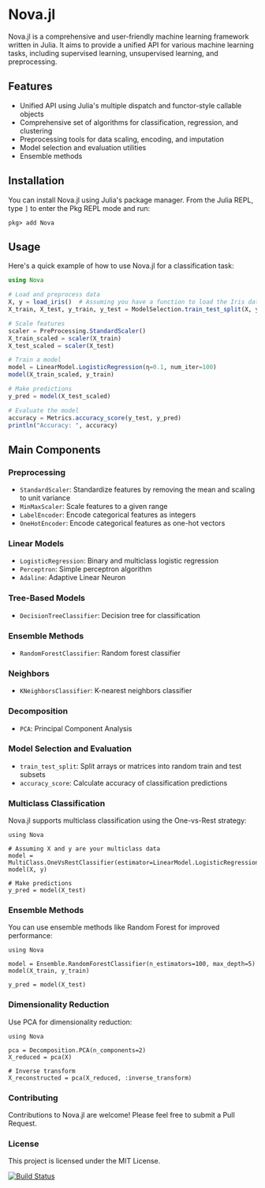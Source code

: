 # Nova.jl

Nova.jl is a comprehensive and user-friendly machine learning framework written in Julia. It aims to provide a unified API for various machine learning tasks, including supervised learning, unsupervised learning, and preprocessing.

## Features

- Unified API using Julia's multiple dispatch and functor-style callable objects
- Comprehensive set of algorithms for classification, regression, and clustering
- Preprocessing tools for data scaling, encoding, and imputation
- Model selection and evaluation utilities
- Ensemble methods

## Installation

You can install Nova.jl using Julia's package manager. From the Julia REPL, type `]` to enter the Pkg REPL mode and run:

`pkg> add Nova`

## Usage

Here's a quick example of how to use Nova.jl for a classification task:

```julia
using Nova

# Load and preprocess data
X, y = load_iris()  # Assuming you have a function to load the Iris dataset
X_train, X_test, y_train, y_test = ModelSelection.train_test_split(X, y, test_size=0.2)

# Scale features
scaler = PreProcessing.StandardScaler()
X_train_scaled = scaler(X_train)
X_test_scaled = scaler(X_test)

# Train a model
model = LinearModel.LogisticRegression(η=0.1, num_iter=100)
model(X_train_scaled, y_train)

# Make predictions
y_pred = model(X_test_scaled)

# Evaluate the model
accuracy = Metrics.accuracy_score(y_test, y_pred)
println("Accuracy: ", accuracy)
```

## Main Components
### Preprocessing

- ``StandardScaler``: Standardize features by removing the mean and scaling to unit variance
- ``MinMaxScaler``: Scale features to a given range
- ``LabelEncoder``: Encode categorical features as integers
- ``OneHotEncoder``: Encode categorical features as one-hot vectors

### Linear Models

- ``LogisticRegression``: Binary and multiclass logistic regression
- ``Perceptron``: Simple perceptron algorithm
- ``Adaline``: Adaptive Linear Neuron

### Tree-Based Models

- ``DecisionTreeClassifier``: Decision tree for classification

### Ensemble Methods

- ``RandomForestClassifier``: Random forest classifier

### Neighbors

- ``KNeighborsClassifier``: K-nearest neighbors classifier

### Decomposition

- ``PCA``: Principal Component Analysis

### Model Selection and Evaluation

- ``train_test_split``: Split arrays or matrices into random train and test subsets
- ``accuracy_score``: Calculate accuracy of classification predictions

### Multiclass Classification

Nova.jl supports multiclass classification using the One-vs-Rest strategy:

```
using Nova

# Assuming X and y are your multiclass data
model = MultiClass.OneVsRestClassifier(estimator=LinearModel.LogisticRegression())
model(X, y)

# Make predictions
y_pred = model(X_test)
```

### Ensemble Methods

You can use ensemble methods like Random Forest for improved performance:

```
using Nova

model = Ensemble.RandomForestClassifier(n_estimators=100, max_depth=5)
model(X_train, y_train)

y_pred = model(X_test)
```

### Dimensionality Reduction

Use PCA for dimensionality reduction:

```
using Nova

pca = Decomposition.PCA(n_components=2)
X_reduced = pca(X)

# Inverse transform
X_reconstructed = pca(X_reduced, :inverse_transform)
```

### Contributing

Contributions to Nova.jl are welcome! Please feel free to submit a Pull Request.

### License

This project is licensed under the MIT License.


[![Build Status](https://github.com/ilkerarslan/Nova.jl/actions/workflows/CI.yml/badge.svg?branch=master)](https://github.com/ilkerarslan/Nova.jl/actions/workflows/CI.yml?query=branch%3Amaster)
